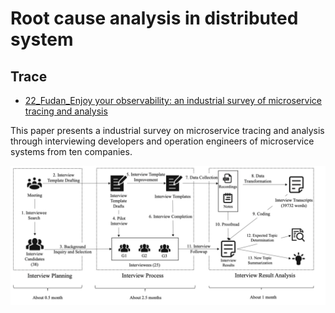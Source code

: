 # Root cause analysis in distributed system

## Trace

- [22_Fudan_Enjoy your observability: an industrial survey of microservice tracing and analysis](https://link.springer.com/article/10.1007/s10664-021-10063-9)

This paper presents a industrial survey on microservice tracing and analysis through interviewing developers and operation engineers of microservice systems from ten companies.

![Research Procedure of Interview](./figures/industrial_trace.jpg)
